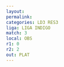 ```yaml
---
layout: 
permalink: 
categories: LD3 RES3
liga: LIGA INDIGO
match: 3
local: OBS
r1: 0
r2: 2
out: PLAT
---
```

